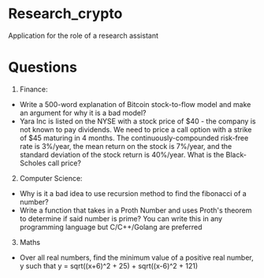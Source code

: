 # Research_crypto
Application for the role of a research assistant


# Questions
1. Finance: 
- Write a 500-word explanation of Bitcoin stock-to-flow model and make an argument for why it is a bad model?
- Yara Inc is listed on the NYSE with a stock price of $40 - the company is not known to pay dividends. We need to price a call option with a strike of $45 maturing in 4 months. The continuously-compounded risk-free rate is 3%/year, the mean return on the stock is 7%/year, and the standard deviation of the stock return is 40%/year. What is the Black-Scholes call price?

2. Computer Science:
- Why is it a bad idea to use recursion method to find the fibonacci of a number?  
- Write a function that takes in a Proth Number and uses Proth's theorem to determine if said number is prime? You can write this in any programming language but C/C++/Golang are preferred

3. Maths
- Over all real numbers, find the minimum value of a positive real number, y such that
y = sqrt((x+6)^2 + 25) + sqrt((x-6)^2 + 121)
